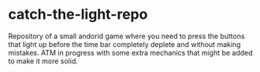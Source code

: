# catch-the-light-repo
Repository of a  small andorid game where you need to press the buttons that light up before the time bar completely deplete and  without making mistakes.
ATM in progress with some extra mechanics that might be added to make it more solid.

